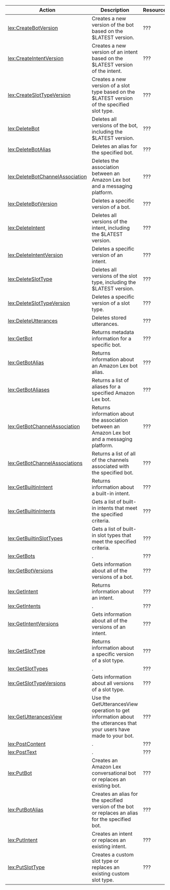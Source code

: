 | Action | Description | Resource | Condition |
| --- | --- | --- | --- |
| [lex:CreateBotVersion](http://docs.aws.amazon.com/lex/latest/dg/API_CreateBotVersion.html) | Creates a new version of the bot based on the $LATEST version. | ??? | ??? |
| [lex:CreateIntentVersion](http://docs.aws.amazon.com/lex/latest/dg/API_CreateIntentVersion.html) | Creates a new version of an intent based on the $LATEST version of the intent. | ??? | ??? |
| [lex:CreateSlotTypeVersion](http://docs.aws.amazon.com/lex/latest/dg/API_CreateSlotTypeVersion.html) | Creates a new version of a slot type based on the $LATEST version of the specified slot type. | ??? | ??? |
| [lex:DeleteBot](http://docs.aws.amazon.com/lex/latest/dg/API_DeleteBot.html) | Deletes all versions of the bot, including the $LATEST version. | ??? | ??? |
| [lex:DeleteBotAlias](http://docs.aws.amazon.com/lex/latest/dg/API_DeleteBotAlias.html) | Deletes an alias for the specified bot. | ??? | ??? |
| [lex:DeleteBotChannelAssociation](http://docs.aws.amazon.com/lex/latest/dg/API_DeleteBotChannelAssociation.html) | Deletes the association between an Amazon Lex bot and a messaging platform. | ??? | ??? |
| [lex:DeleteBotVersion](http://docs.aws.amazon.com/lex/latest/dg/API_DeleteBotVersion.html) | Deletes a specific version of a bot. | ??? | ??? |
| [lex:DeleteIntent](http://docs.aws.amazon.com/lex/latest/dg/API_DeleteIntent.html) | Deletes all versions of the intent, including the $LATEST version. | ??? | ??? |
| [lex:DeleteIntentVersion](http://docs.aws.amazon.com/lex/latest/dg/API_DeleteIntentVersion.html) | Deletes a specific version of an intent. | ??? | ??? |
| [lex:DeleteSlotType](http://docs.aws.amazon.com/lex/latest/dg/API_DeleteSlotType.html) | Deletes all versions of the slot type, including the $LATEST version. | ??? | ??? |
| [lex:DeleteSlotTypeVersion](http://docs.aws.amazon.com/lex/latest/dg/API_DeleteSlotTypeVersion.html) | Deletes a specific version of a slot type. | ??? | ??? |
| [lex:DeleteUtterances](http://docs.aws.amazon.com/lex/latest/dg/API_DeleteUtterances.html) | Deletes stored utterances. | ??? | ??? |
| [lex:GetBot](http://docs.aws.amazon.com/lex/latest/dg/API_GetBot.html) | Returns metadata information for a specific bot. | ??? | ??? |
| [lex:GetBotAlias](http://docs.aws.amazon.com/lex/latest/dg/API_GetBotAlias.html) | Returns information about an Amazon Lex bot alias. | ??? | ??? |
| [lex:GetBotAliases](http://docs.aws.amazon.com/lex/latest/dg/API_GetBotAliases.html) | Returns a list of aliases for a specified Amazon Lex bot. | ??? | ??? |
| [lex:GetBotChannelAssociation](http://docs.aws.amazon.com/lex/latest/dg/API_GetBotChannelAssociation.html) | Returns information about the association between an Amazon Lex bot and a messaging platform. | ??? | ??? |
| [lex:GetBotChannelAssociations](http://docs.aws.amazon.com/lex/latest/dg/API_GetBotChannelAssociations.html) | Returns a list of all of the channels associated with the specified bot. | ??? | ??? |
| [lex:GetBuiltinIntent](http://docs.aws.amazon.com/lex/latest/dg/API_GetBuiltinIntent.html) | Returns information about a built-in intent. | ??? | ??? |
| [lex:GetBuiltinIntents](http://docs.aws.amazon.com/lex/latest/dg/API_GetBuiltinIntents.html) | Gets a list of built-in intents that meet the specified criteria. | ??? | ??? |
| [lex:GetBuiltinSlotTypes](http://docs.aws.amazon.com/lex/latest/dg/API_GetBuiltinSlotTypes.html) | Gets a list of built-in slot types that meet the specified criteria. | ??? | ??? |
| [lex:GetBots](http://docs.aws.amazon.com/lex/latest/dg/API_GetBots.html) | . | ??? | ??? |
| [lex:GetBotVersions](http://docs.aws.amazon.com/lex/latest/dg/API_GetBotVersions.html) | Gets information about all of the versions of a bot. | ??? | ??? |
| [lex:GetIntent](http://docs.aws.amazon.com/lex/latest/dg/API_GetIntent.html) | Returns information about an intent. | ??? | ??? |
| [lex:GetIntents](http://docs.aws.amazon.com/lex/latest/dg/API_GetIntents.html) | . | ??? | ??? |
| [lex:GetIntentVersions](http://docs.aws.amazon.com/lex/latest/dg/API_GetIntentVersions.html) | Gets information about all of the versions of an intent. | ??? | ??? |
| [lex:GetSlotType](http://docs.aws.amazon.com/lex/latest/dg/API_GetSlotType.html) | Returns information about a specific version of a slot type. | ??? | ??? |
| [lex:GetSlotTypes](http://docs.aws.amazon.com/lex/latest/dg/API_GetSlotTypes.html) | . | ??? | ??? |
| [lex:GetSlotTypeVersions](http://docs.aws.amazon.com/lex/latest/dg/API_GetSlotTypeVersions.html) | Gets information about all versions of a slot type. | ??? | ??? |
| [lex:GetUtterancesView](http://docs.aws.amazon.com/lex/latest/dg/API_GetUtterancesView.html) | Use the GetUtterancesView operation to get information about the utterances that your users have made to your bot. | ??? | ??? |
| [lex:PostContent](http://docs.aws.amazon.com/lex/latest/dg/API_PostContent.html) | . | ??? | ??? |
| [lex:PostText](http://docs.aws.amazon.com/lex/latest/dg/API_PostText.html) | . | ??? | ??? |
| [lex:PutBot](http://docs.aws.amazon.com/lex/latest/dg/API_PutBot.html) | Creates an Amazon Lex conversational bot or replaces an existing bot. | ??? | ??? |
| [lex:PutBotAlias](http://docs.aws.amazon.com/lex/latest/dg/API_PutBotAlias.html) | Creates an alias for the specified version of the bot or replaces an alias for the specified bot. | ??? | ??? |
| [lex:PutIntent](http://docs.aws.amazon.com/lex/latest/dg/API_PutIntent.html) | Creates an intent or replaces an existing intent. | ??? | ??? |
| [lex:PutSlotType](http://docs.aws.amazon.com/lex/latest/dg/API_PutSlotType.html) | Creates a custom slot type or replaces an existing custom slot type. | ??? | ??? |

